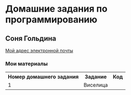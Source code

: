 # Домашние задания по программированию
## Соня Гольдина

[Мой адрес электронной почты](sonniegolden@gmail.com)

### Мои материалы

<table>
  <tr>
    <th> Номер домашнего задания </th>
     <th> Задание </th>
     <th> Код </th>
  </tr>
  <tr>
    <td> 1 </td>
     <td> Виселица </td>
    <td> <a href="./hw1/hw2.1.2.py"> </a> </td>
  </tr>
</table>
